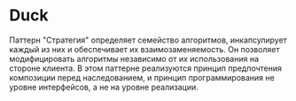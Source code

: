 # Duck
Паттерн "Стратегия" определяет семейство алгоритмов, инкапсулирует каждый из них и обеспечивает их взаимозаменяемость. Он позволяет модифицировать алгоритмы независимо от их использования на стороне клиента. В этом паттерне реализуются принцип предпочтения композиции перед наследованием, и принцип программирования не уровне интерфейсов, а не на уровне реализации.
